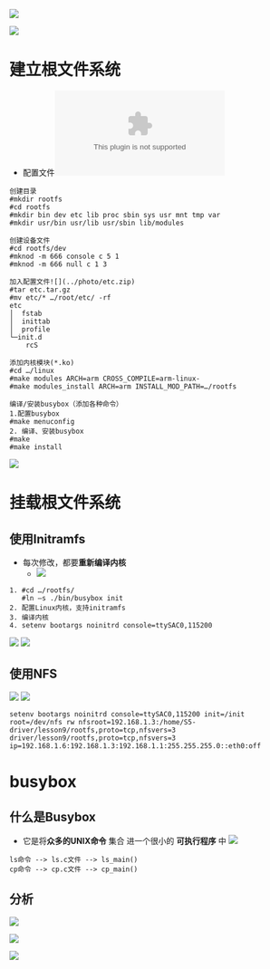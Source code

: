 ![](../photo/Pasted%20image%2020230502162957.png)

![](../photo/Pasted%20image%2020230502162930.png)
# 建立根文件系统
- 配置文件![](../photo/etc.zip)
```
创建目录
#mkdir rootfs 
#cd rootfs
#mkdir bin dev etc lib proc sbin sys usr mnt tmp var
#mkdir usr/bin usr/lib usr/sbin lib/modules

创建设备文件
#cd rootfs/dev
#mknod -m 666 console c 5 1
#mknod -m 666 null c 1 3

加入配置文件![](../photo/etc.zip)
#tar etc.tar.gz
#mv etc/* …/root/etc/ -rf
etc
│  fstab
│  inittab
│  profile
└─init.d
	rcS

添加内核模块(*.ko)
#cd …/linux
#make modules ARCH=arm CROSS_COMPILE=arm-linux-
#make modules_install ARCH=arm INSTALL_MOD_PATH=…/rootfs

编译/安装busybox（添加各种命令）
1.配置busybox
#make menuconfig 
2. 编译、安装busybox
#make
#make install
```
![](../photo/Pasted%20image%2020230502163534.png)

# 挂载根文件系统

## 使用Initramfs
- 每次修改，都要**重新编译内核**
	- ![](../photo/Pasted%20image%2020230502170653.png)
```
1. #cd …/rootfs/
   #ln –s ./bin/busybox init   
2. 配置Linux内核，支持initramfs
3. 编译内核
4. setenv bootargs noinitrd console=ttySAC0,115200 
```
![](../photo/Pasted%20image%2020230502165434.png)
![](../photo/Pasted%20image%2020230502165452.png)

## 使用NFS

![](../photo/Pasted%20image%2020230502170808.png)
![](../photo/Pasted%20image%2020230502170829.png)
```
setenv bootargs noinitrd console=ttySAC0,115200 init=/init root=/dev/nfs rw nfsroot=192.168.1.3:/home/S5-driver/lesson9/rootfs,proto=tcp,nfsvers=3 driver/lesson9/rootfs,proto=tcp,nfsvers=3 ip=192.168.1.6:192.168.1.3:192.168.1.1:255.255.255.0::eth0:off
```
# busybox
## 什么是Busybox
- 它是将**众多的UNIX命令** 集合 进一个很小的 **可执行程序** 中
![](../photo/Pasted%20image%2020230502182730.png)
```
ls命令 --> ls.c文件 --> ls_main()
cp命令 --> cp.c文件 --> cp_main()
```
## 分析

![](../photo/Pasted%20image%2020230502183028.png)

![](../photo/Pasted%20image%2020230502183528.png)

![](../photo/Pasted%20image%2020230502184738.png)